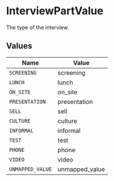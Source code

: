 # InterviewPartValue

The type of the interview.


## Values

| Name             | Value            |
| ---------------- | ---------------- |
| `SCREENING`      | screening        |
| `LUNCH`          | lunch            |
| `ON_SITE`        | on_site          |
| `PRESENTATION`   | presentation     |
| `SELL`           | sell             |
| `CULTURE`        | culture          |
| `INFORMAL`       | informal         |
| `TEST`           | test             |
| `PHONE`          | phone            |
| `VIDEO`          | video            |
| `UNMAPPED_VALUE` | unmapped_value   |